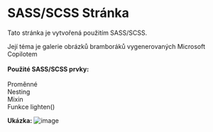 # SASS/SCSS Stránka

Tato stránka je vytvořená použitím SASS/SCSS.

Její téma je galerie obrázků bramboráků vygenerovaných Microsoft Copilotem
\
\
**Použité SASS/SCSS prvky:**\
\
Proměnné\
Nesting\
Mixin\
Funkce lighten()

**Ukázka:**
![image](https://github.com/trueno86239/Sass-Site/assets/113853471/2642f952-75bb-4399-864a-8e4a604bd71e)
